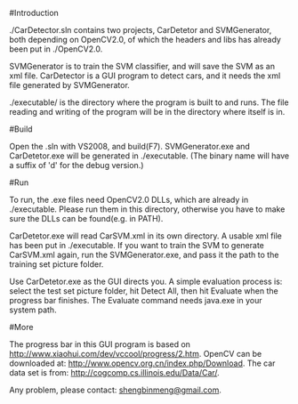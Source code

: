 #Introduction

./CarDetector.sln contains two projects, CarDetetor and SVMGenerator, both depending on OpenCV2.0, of which the headers and libs has already been put in ./OpenCV2.0.

SVMGenerator is to train the SVM classifier, and will save the SVM as an xml file. CarDetector is a GUI program to detect cars, and it needs the xml file generated by SVMGenerator.

./executable/ is the directory where the program is built to and runs. The file reading and writing of the program will be in the directory where itself is in.

#Build

Open the .sln with VS2008, and build(F7). SVMGenerator.exe and CarDetetor.exe will be generated in ./executable. (The binary name will have a suffix of 'd' for the debug version.)

#Run

To run, the .exe files need OpenCV2.0 DLLs, which are already in ./executable. Please run them in this directory, otherwise you have to make sure the DLLs can be found(e.g. in PATH).

CarDetetor.exe will read CarSVM.xml in its own directory. A usable xml file has been put in ./executable.
If you want to train the SVM to generate CarSVM.xml again, run the SVMGenerator.exe, and pass it the path to the training set picture folder.

Use CarDetetor.exe as the GUI directs you. A simple evaluation process is: select the test set picture folder, hit Detect All, then hit Evaluate when the progress bar finishes.
The Evaluate command needs java.exe in your system path.

#More

The progress bar in this GUI program is based on http://www.xiaohui.com/dev/vccool/progress/2.htm. OpenCV can be downloaded at: http://www.opencv.org.cn/index.php/Download.
The car data set is from: http://cogcomp.cs.illinois.edu/Data/Car/.

Any problem, please contact: shengbinmeng@gmail.com.

